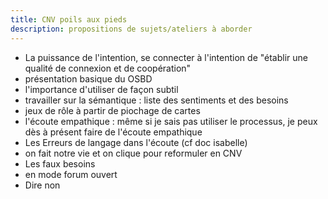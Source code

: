 ```yaml
---
title: CNV poils aux pieds
description: propositions de sujets/ateliers à aborder
---
```


- La puissance de l'intention, se connecter à l'intention de "établir une qualité de connexion et de coopération"
- présentation basique du OSBD
- l'importance d'utiliser de façon subtil
- travailler sur la sémantique : liste des sentiments et des besoins
- jeux de rôle à partir de piochage de cartes
- l'écoute empathique : même si je sais pas utiliser le processus, je peux dès à présent faire de l'écoute empathique
- Les Erreurs de langage dans l'écoute (cf doc isabelle)
- on fait notre vie et on clique pour reformuler en CNV
- Les faux besoins
- en mode forum ouvert
- Dire non 
